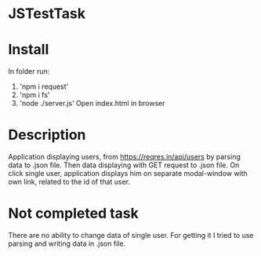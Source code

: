 # JSTestTask

# Install
In folder run:
1. 'npm i request'
2. 'npm i fs'
2. 'node ./server.js'
Open index.html in browser

# Description
Application displaying users, from https://reqres.in/api/users by parsing data to .json file. Then data displaying with GET request to .json file.
On click single user, application displays him on separate modal-window with own link, related to the id of that user.

# Not completed task
There are no ability to change data of single user. For getting it I tried to use parsing and writing data in .json file.

